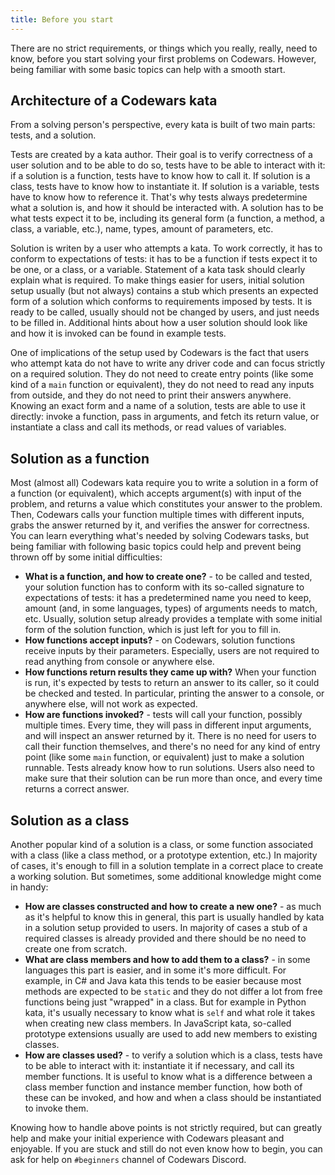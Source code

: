 ```yaml
---
title: Before you start
---
```


There are no strict requirements, or things which you really, really, need to know, before you start solving your first problems on Codewars. However, being familiar with some basic topics can help with a smooth start.

## Architecture of a Codewars kata

From a solving person's perspective, every kata is built of two main parts: tests, and a solution.

Tests are created by a kata author. Their goal is to verify correctness of a user solution and to be able to do so, tests have to be able to interact with it: if a solution is a function, tests have to know how to call it. If solution is a class, tests have to know how to instantiate it. If solution is a variable, tests have to know how to reference it. That's why tests always predetermine what a solution is, and how it should be interacted with. A solution has to be what tests expect it to be, including its general form (a function, a method, a class, a variable, etc.), name, types, amount of parameters, etc.

Solution is writen by a user who attempts a kata. To work correctly, it has to conform to expectations of tests: it has to be a function if tests expect it to be one, or a class, or a variable. Statement of a kata task should clearly explain what is required. To make things easier for users, initial solution setup usually (but not always) contains a stub which presents an expected form of a solution which conforms to requirements imposed by tests. It is ready to be called, usually should not be changed by users, and just needs to be filled in. Additional hints about how a user solution should look like and how it is invoked can be found in example tests.

One of implications of the setup used by Codewars is the fact that users who attempt kata do not have to write any driver code and can focus strictly on a required solution. They do not need to create entry points (like some kind of a `main` function or equivalent), they do not need to read any inputs from outside, and they do not need to print their answers anywhere. Knowing an exact form and a name of a solution, tests are able to use it directly: invoke a function, pass in arguments, and fetch its return value, or instantiate a class and call its methods, or read values of variables.

## Solution as a function

Most (almost all) Codewars kata require you to write a solution in a form of a function (or equivalent), which accepts argument(s) with input of the problem, and returns a value which constitutes your answer to the problem. Then, Codewars calls your function multiple times with different inputs, grabs the answer returned by it, and verifies the answer for correctness. You can learn everything what's needed by solving Codewars tasks, but being familiar with following basic topics could help and prevent being thrown off by some initial difficulties:
 - **What is a function, and how to create one?** - to be called and tested, your solution function has to conform with its so-called signature to expectations of tests: it has a predetermined name you need to keep, amount (and, in some languages, types) of arguments needs to match, etc. Usually, solution setup already provides a template with some initial form of the solution function, which is just left for you to fill in.
 - **How functions accept inputs?** - on Codewars, solution functions receive inputs by their parameters. Especially, users are not required to read anything from console or anywhere else.
 - **How functions return results they came up with?** When your function is run, it's expected by tests to return an answer to its caller, so it could be checked and tested. In particular, printing the answer to a console, or anywhere else, will not work as expected.
- **How are functions invoked?** - tests will call your function, possibly multiple times. Every time, they will pass in different input arguments, and will inspect an answer returned by it. There is no need for users to call their function themselves, and there's no need for any kind of entry point (like some `main` function, or equivalent) just to make a solution runnable. Tests already know how to run solutions. Users also need to make sure that their solution can be run more than once, and every time returns a correct answer.

## Solution as a class

Another popular kind of a solution is a class, or some function associated with a class (like a class method, or a prototype extention, etc.) In majority of cases, it's enough to fill in a solution template in a correct place to create a working solution. But sometimes, some additional knowledge might come in handy:
 - **How are classes constructed and how to create a new one?** - as much as it's helpful to know this in general, this part is usually handled by kata in a solution setup provided to users. In majority of cases a stub of a required classes is already provided and there should be no need to create one from scratch.
 - **What are class members and how to add them to a class?** - in some languages this part is easier, and in some it's more difficult. For example, in C# and Java kata this tends to be easier because most methods are expected to be `static` and they do not differ a lot from free functions being just "wrapped" in a class. But for example in Python kata, it's usually necessary to know what is `self` and what role it takes when creating new class members. In JavaScript kata, so-called prototype extensions usually are used to add new members to existing classes.
 - **How are classes used?** - to verify a solution which is a class, tests have to be able to interact with it: instantiate it if necessary, and call its member functions. It is useful to know what is a difference between a class member function and instance member function, how both of these can be invoked, and how and when a class should be instantiated to invoke them.

Knowing how to handle above points is not strictly required, but can greatly help and make your initial experience with Codewars pleasant and enjoyable. If you are stuck and still do not even know how to begin, you can ask for help on `#beginners` channel of Codewars Discord.
